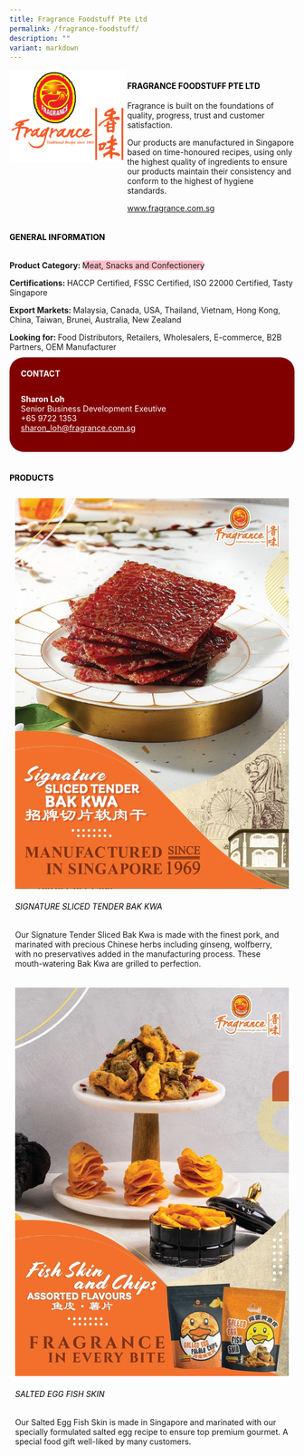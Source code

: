 ```yaml
---
title: Fragrance Foodstuff Pte Ltd
permalink: /fragrance-foodstuff/
description: ""
variant: markdown
---
```

<div class="flex-paragraph">
	<div style="display: flex; flex-wrap: wrap;" class="flex-container">
		<div style="flex: 1 1 40%; display: block;" class="card sgds">
			<img src="/images/Fragrance%20Foodstuff/fragrance_foodstuff_logo.png">
		</div>
		<div style="flex: 1 1 58%; display: block; margin-left: 3px" class="card-sgds">
			<h4 style="text-transform: uppercase; color: black;"><b>Fragrance Foodstuff Pte Ltd</b></h4>
			<p>Fragrance is built on the foundations of quality, progress, trust and customer satisfaction.</p>
			<p>Our products are manufactured in Singapore based on time-honoured recipes, using only the highest quality of ingredients to ensure our products maintain their consistency and conform to the highest of hygiene standards.</p>
			<p><a target="_blank" href="https://www.fragrance.com.sg">www.fragrance.com.sg</a></p>
		</div>
	</div>
</div>

<h4 style="text-transform: uppercase; color: black;">
	<b>General Information</b>
</h4>
<div style="display: flex; flex-wrap: wrap;" class="flex-container">
	<div style="flex: 1 1 65%; display: block; align-self: stretch" class="card sgds">
		<div class="flex-paragraph">
			<p>
				<b>Product Category: </b>
				<span style="background-color: pink; border-radius: 10px;">Meat, Snacks and Confectionery</span>
			</p>
			<p>
				<b>Certifications: </b>HACCP Certified, FSSC Certified, ISO 22000 Certified, Tasty Singapore
			</p>
			<p>
				<b>Export Markets: </b>Malaysia, Canada, USA, Thailand, Vietnam, Hong Kong, China, Taiwan, Brunei, Australia, New Zealand
			</p>
			<p style="margin-bottom: 10px;">
				<b>Looking for: </b>Food Distributors, Retailers, Wholesalers, E-commerce, B2B Partners, OEM Manufacturer
			</p>
		</div>
	</div>
	<div style="flex: 1 1 35%; padding: 10px; display: block; background-color: maroon; border-radius: 25px; align-self: center;" class="card sgds">
		<h4 style="color: white; margin-top: 10px; margin-left: 10px;">CONTACT</h4>
		<div class="flex-paragraph">
			<p style="padding: 10px; color: white;">
				<b>Sharon Loh</b>
				<br>Senior Business Development Exeutive<br>+65 9722 1353<br>
				<a style="color: white;" href="mailto:sharon_loh@fragrance.com.sg">sharon_loh@fragrance.com.sg</a>
			</p>
		</div>
	</div>
</div>
<br>
<h4 style="text-transform: uppercase; color: black;">
	<b>Products</b>
</h4>
<div style="display: flex; flex-wrap: wrap;">
	<div style="flex: 1 1 47%; margin: 10px; display: block;" class="card sgds">
		<div style="display: block;" class="flex-image">
			<img src="/images/Fragrance%20Foodstuff/fragrance_foodstuff_product_01.jpg">
		</div>
		<div class="flex-paragraph">
			<h6 style="text-transform: uppercase; color: black;">Signature Sliced Tender Bak Kwa</h6>
			<p>Our Signature Tender Sliced Bak Kwa is made with the finest pork, and marinated with precious Chinese herbs including ginseng, wolfberry, with no preservatives added in the manufacturing process. These mouth-watering Bak Kwa are grilled to perfection.</p>
		</div>
	</div>
	<div style="flex: 1 1 47%; margin: 10px; display: block;" class="card sgds">
		<div style="display: block;" class="flex-image">
			<img src="/images/Fragrance%20Foodstuff/fragrance_foodstuff_product_02.jpg">
		</div>
		<div class="flex-paragraph">
			<h6 style="text-transform: uppercase; color: black;">Salted Egg Fish Skin</h6>
			<p>Our Salted Egg Fish Skin is made in Singapore and marinated with our specially formulated salted egg recipe to ensure top premium gourmet. A special food gift well-liked by many customers.</p>
		</div>
	</div>
</div>
